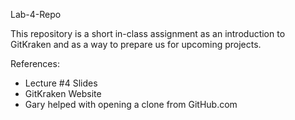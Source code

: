 Lab-4-Repo

This repository is a short in-class assignment as an introduction to GitKraken and as a way to prepare us for upcoming projects.

References:
- Lecture #4 Slides
- GitKraken Website
- Gary helped with opening a clone from GitHub.com